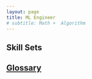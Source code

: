 ```yaml
---
layout: page
title: ML Engineer
# subtitle: Math +  Algorithm
---
```


## Skill Sets




## [Glossary](pages/Glossary-ml.md)
